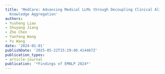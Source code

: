 ```yaml
---
title: 'MedCare: Advancing Medical LLMs through Decoupling Clinical Alignment and
  Knowledge Aggregation'
authors:
- Yusheng Liao
- Shuyang Jiang
- Zhe Chen
- Yanfeng Wang
- Yu Wang
date: '2024-01-01'
publishDate: '2025-05-22T15:29:40.414467Z'
publication_types:
- article-journal
publication: '*Findings of EMNLP 2024*'
---
```

